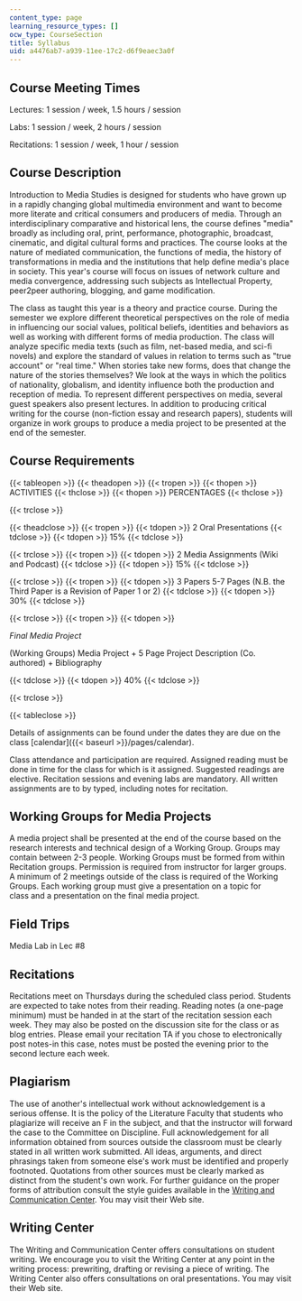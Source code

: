 ```yaml
---
content_type: page
learning_resource_types: []
ocw_type: CourseSection
title: Syllabus
uid: a4476ab7-a939-11ee-17c2-d6f9eaec3a0f
---
```


Course Meeting Times
--------------------

Lectures: 1 session / week, 1.5 hours / session

Labs: 1 session / week, 2 hours / session

Recitations: 1 session / week, 1 hour / session

Course Description
------------------

Introduction to Media Studies is designed for students who have grown up in a rapidly changing global multimedia environment and want to become more literate and critical consumers and producers of media. Through an interdisciplinary comparative and historical lens, the course defines "media" broadly as including oral, print, performance, photographic, broadcast, cinematic, and digital cultural forms and practices. The course looks at the nature of mediated communication, the functions of media, the history of transformations in media and the institutions that help define media's place in society. This year's course will focus on issues of network culture and media convergence, addressing such subjects as Intellectual Property, peer2peer authoring, blogging, and game modification.

The class as taught this year is a theory and practice course. During the semester we explore different theoretical perspectives on the role of media in influencing our social values, political beliefs, identities and behaviors as well as working with different forms of media production. The class will analyze specific media texts (such as film, net-based media, and sci-fi novels) and explore the standard of values in relation to terms such as "true account" or "real time." When stories take new forms, does that change the nature of the stories themselves? We look at the ways in which the politics of nationality, globalism, and identity influence both the production and reception of media. To represent different perspectives on media, several guest speakers also present lectures. In addition to producing critical writing for the course (non-fiction essay and research papers), students will organize in work groups to produce a media project to be presented at the end of the semester.

Course Requirements
-------------------

{{< tableopen >}}
{{< theadopen >}}
{{< tropen >}}
{{< thopen >}}
ACTIVITIES
{{< thclose >}}
{{< thopen >}}
PERCENTAGES
{{< thclose >}}

{{< trclose >}}

{{< theadclose >}}
{{< tropen >}}
{{< tdopen >}}
2 Oral Presentations
{{< tdclose >}}
{{< tdopen >}}
15%
{{< tdclose >}}

{{< trclose >}}
{{< tropen >}}
{{< tdopen >}}
2 Media Assignments (Wiki and Podcast)
{{< tdclose >}}
{{< tdopen >}}
15%
{{< tdclose >}}

{{< trclose >}}
{{< tropen >}}
{{< tdopen >}}
3 Papers 5-7 Pages (N.B. the Third Paper is a Revision of Paper 1 or 2)
{{< tdclose >}}
{{< tdopen >}}
30%
{{< tdclose >}}

{{< trclose >}}
{{< tropen >}}
{{< tdopen >}}


_Final Media Project_

(Working Groups) Media Project + 5 Page Project Description (Co. authored) + Bibliography


{{< tdclose >}}
{{< tdopen >}}
40%
{{< tdclose >}}

{{< trclose >}}

{{< tableclose >}}

Details of assignments can be found under the dates they are due on the class [calendar]({{< baseurl >}}/pages/calendar).

Class attendance and participation are required. Assigned reading must be done in time for the class for which is it assigned. Suggested readings are elective. Recitation sessions and evening labs are mandatory. All written assignments are to by typed, including notes for recitation.

Working Groups for Media Projects
---------------------------------

A media project shall be presented at the end of the course based on the research interests and technical design of a Working Group. Groups may contain between 2-3 people. Working Groups must be formed from within Recitation groups. Permission is required from instructor for larger groups. A minimum of 2 meetings outside of the class is required of the Working Groups. Each working group must give a presentation on a topic for class and a presentation on the final media project.

Field Trips
-----------

Media Lab in Lec #8

Recitations
-----------

Recitations meet on Thursdays during the scheduled class period. Students are expected to take notes from their reading. Reading notes (a one-page minimum) must be handed in at the start of the recitation session each week. They may also be posted on the discussion site for the class or as blog entries. Please email your recitation TA if you chose to electronically post notes-in this case, notes must be posted the evening prior to the second lecture each week.

Plagiarism
----------

The use of another's intellectual work without acknowledgement is a serious offense. It is the policy of the Literature Faculty that students who plagiarize will receive an F in the subject, and that the instructor will forward the case to the Committee on Discipline. Full acknowledgement for all information obtained from sources outside the classroom must be clearly stated in all written work submitted. All ideas, arguments, and direct phrasings taken from someone else's work must be identified and properly footnoted. Quotations from other sources must be clearly marked as distinct from the student's own work. For further guidance on the proper forms of attribution consult the style guides available in the [Writing and Communication Center](http://web.mit.edu/writing/Center/). You may visit their Web site.

Writing Center
--------------

The Writing and Communication Center offers consultations on student writing. We encourage you to visit the Writing Center at any point in the writing process: prewriting, drafting or revising a piece of writing. The Writing Center also offers consultations on oral presentations. You may visit their Web site.